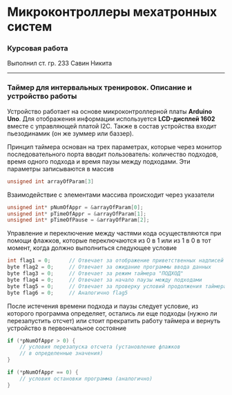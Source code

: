 # Микроконтроллеры мехатронных систем
### Курсовая работа
Выполнил ст. гр. 233 Савин Никита
___

### Таймер для интервальных тренировок. Описание и устройство работы
Устройство работает на основе микроконтроллерной платы **Arduino Uno**. Для
отображения информации используется **LCD-дисплей 1602** вместе
с управляющей платой I2C. Также в состав устройства входит пьезодинамик (он
же зуммер или баззер).

Принцип таймера основан на трех параметрах, которые через монитор последовательного
порта вводит пользователь: количество подходов, время одного подхода и время паузы 
между подходами. Эти параметры записываются в массив
```c++
unsigned int arrayOfParam[3]
```
Взаимодействие с элементами массива происходит через указатели
```c++
unsigned int* pNumOfAppr = &arrayOfParam[0];
unsigned int* pTimeOfAppr = &arrayOfParam[1];
unsigned int* pTimeOfPause = &arrayOfParam[2];
```
Управление и переключение между частями кода осуществляются при помощи флажков,
которые переключаются из 0 в 1 или из 1 в 0 в тот момент, когда должно выполниться
следующее условие
```c++
int flag1 = 0; 		// Отвечает за отображение приветственных надписей
byte flag2 = 0; 	// Отвечает за ожидание программы ввода данных
byte flag3 = 0;		// Отвечает за режим таймера "ПОДХОД"
byte flag4 = 0; 	// Отвечает за начало паузы между подходами
byte flag5 = 0;		// Отвечает за проверку условий продолжения таймера
byte flag6 = 0;		// Аналогично flag5
```
После истечения времени подхода и паузы следует условие, из которого программа 
определяет, остались ли еще подходы (нужно ли перезапустить отсчет) или стоит
прекратить работу таймера и вернуть устройство в первончальное состояние
```c++
if (*pNumOfAppr > 0) {
    // условия перезапуска отсчета (установление флажков
    // в определенные значения)
}

if (*pNumOfAppr == 0) {
    // условия остановки программа (аналогично)
}
```